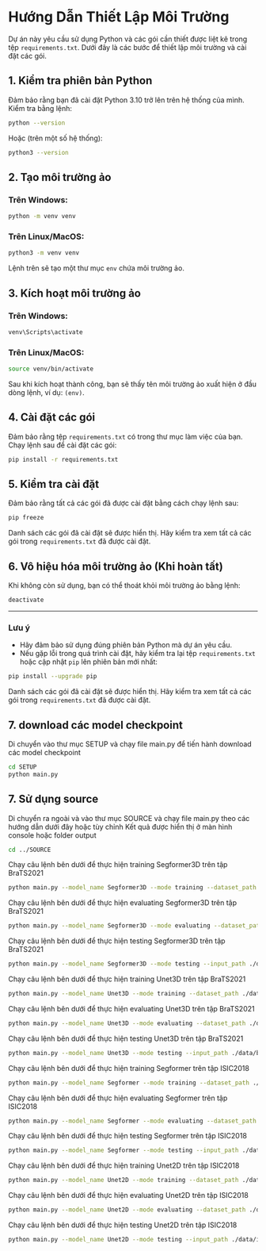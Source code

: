 
# Hướng Dẫn Thiết Lập Môi Trường

Dự án này yêu cầu sử dụng Python và các gói cần thiết được liệt kê trong tệp `requirements.txt`. Dưới đây là các bước để thiết lập môi trường và cài đặt các gói.

## 1. Kiểm tra phiên bản Python

Đảm bảo rằng bạn đã cài đặt Python 3.10 trở lên trên hệ thống của mình.  
Kiểm tra bằng lệnh:

```bash
python --version
```

Hoặc (trên một số hệ thống):

```bash
python3 --version
```

## 2. Tạo môi trường ảo

### Trên Windows:
```bash
python -m venv venv
```

### Trên Linux/MacOS:
```bash
python3 -m venv venv
```

Lệnh trên sẽ tạo một thư mục `env` chứa môi trường ảo.

## 3. Kích hoạt môi trường ảo

### Trên Windows:
```bash
venv\Scripts\activate
```

### Trên Linux/MacOS:
```bash
source venv/bin/activate
```

Sau khi kích hoạt thành công, bạn sẽ thấy tên môi trường ảo xuất hiện ở đầu dòng lệnh, ví dụ: `(env)`.

## 4. Cài đặt các gói

Đảm bảo rằng tệp `requirements.txt` có trong thư mục làm việc của bạn. Chạy lệnh sau để cài đặt các gói:

```bash
pip install -r requirements.txt
```

## 5. Kiểm tra cài đặt

Đảm bảo rằng tất cả các gói đã được cài đặt bằng cách chạy lệnh sau:

```bash
pip freeze
```

Danh sách các gói đã cài đặt sẽ được hiển thị. Hãy kiểm tra xem tất cả các gói trong `requirements.txt` đã được cài đặt.

## 6. Vô hiệu hóa môi trường ảo (Khi hoàn tất)

Khi không còn sử dụng, bạn có thể thoát khỏi môi trường ảo bằng lệnh:

```bash
deactivate
```

---

### Lưu ý

- Hãy đảm bảo sử dụng đúng phiên bản Python mà dự án yêu cầu.
- Nếu gặp lỗi trong quá trình cài đặt, hãy kiểm tra lại tệp `requirements.txt` hoặc cập nhật `pip` lên phiên bản mới nhất:

```bash
pip install --upgrade pip
```
Danh sách các gói đã cài đặt sẽ được hiển thị. Hãy kiểm tra xem tất cả các gói trong `requirements.txt` đã được cài đặt.

## 7. download các model checkpoint

Di chuyển vào thư mục SETUP và chạy file main.py để tiến hành download các model checkpoint
```bash
cd SETUP
python main.py
```

## 7. Sử dụng source

Di chuyển ra ngoài và vào thư mục SOURCE và chạy file main.py theo các hướng dẫn dưới đây hoặc tùy chỉnh
Kết quả được hiển thị ở màn hình console hoặc folder output
```bash
cd ../SOURCE
```
Chạy câu lệnh bên dưới để thực hiện training Segformer3D trên tập BraTS2021
```bash
python main.py --model_name Segformer3D --mode training --dataset_path ./data/brats --model_checkpoint ./checkpoints/Segformer3D_BraTS2021_epoch_50_model.pth --output_dir ./output --epochs 53 --batch_size 1
```
Chạy câu lệnh bên dưới để thực hiện evaluating Segformer3D trên tập BraTS2021
```bash
python main.py --model_name Segformer3D --mode evaluating --dataset_path ./data/brats --model_checkpoint ./checkpoints/Segformer3D_BraTS2021_epoch_50_model.pth --output_dir ./output --batch_size 1
```
Chạy câu lệnh bên dưới để thực hiện testing Segformer3D trên tập BraTS2021
```bash
python main.py --model_name Segformer3D --mode testing --input_path ./data/brats/BraTS2021_00003 --model_checkpoint ./checkpoints/Segformer3D_BraTS2021_epoch_50_model.pth --output_dir ./output
```
Chạy câu lệnh bên dưới để thực hiện training Unet3D trên tập BraTS2021
```bash
python main.py --model_name Unet3D --mode training --dataset_path ./data/brats --model_checkpoint ./checkpoints/Unet3D_BraTS2021_epoch_50_model.pth --output_dir ./output --epochs 53 --batch_size 1
```
Chạy câu lệnh bên dưới để thực hiện evaluating Unet3D trên tập BraTS2021
```bash
python main.py --model_name Unet3D --mode evaluating --dataset_path ./data/brats --model_checkpoint ./checkpoints/Unet3D_BraTS2021_epoch_50_model.pth --output_dir ./output --batch_size 1
```
Chạy câu lệnh bên dưới để thực hiện testing Unet3D trên tập BraTS2021
```bash
python main.py --model_name Unet3D --mode testing --input_path ./data/brats/BraTS2021_00003 --model_checkpoint ./checkpoints/Unet3D_BraTS2021_epoch_50_model.pth --output_dir ./output
```
Chạy câu lệnh bên dưới để thực hiện training Segformer trên tập ISIC2018
```bash
python main.py --model_name Segformer --mode training --dataset_path ./data/isic --model_checkpoint ./checkpoints/Segformer_ISIC2018_epoch_50_model.pth --output_dir ./output --epochs 52 --batch_size 1 --H 512 --W 512
```
Chạy câu lệnh bên dưới để thực hiện evaluating Segformer trên tập ISIC2018
```bash
python main.py --model_name Segformer --mode evaluating --dataset_path ./data/isic --model_checkpoint ./checkpoints/Segformer_ISIC2018_epoch_50_model.pth --output_dir ./output --batch_size 1 --H 512 --W 512
```
Chạy câu lệnh bên dưới để thực hiện testing Segformer trên tập ISIC2018
```bash
python main.py --model_name Segformer --mode testing --input_path ./data/isic/images/ISIC_0000000.jpg --model_checkpoint ./checkpoints/Segformer_ISIC2018_epoch_50_model.pth --output_dir ./output
```
Chạy câu lệnh bên dưới để thực hiện training Unet2D trên tập ISIC2018
```bash
python main.py --model_name Unet2D --mode training --dataset_path ./data/isic --model_checkpoint ./checkpoints/Unet2D_ISIC2018_epoch_50_model.pth --output_dir ./output --epochs 52 --batch_size 1 --H 256 --W 256
```
Chạy câu lệnh bên dưới để thực hiện evaluating Unet2D trên tập ISIC2018
```bash
python main.py --model_name Unet2D --mode evaluating --dataset_path ./data/isic --model_checkpoint ./checkpoints/Unet2D_ISIC2018_epoch_50_model.pth --output_dir ./output --batch_size 1 --H 256 --W 256
```
Chạy câu lệnh bên dưới để thực hiện testing Unet2D trên tập ISIC2018
```bash
python main.py --model_name Unet2D --mode testing --input_path ./data/isic/images/ISIC_0000000.jpg --model_checkpoint ./checkpoints/Unet2D_ISIC2018_epoch_50_model.pth --output_dir ./output --H 256 --W 256
```